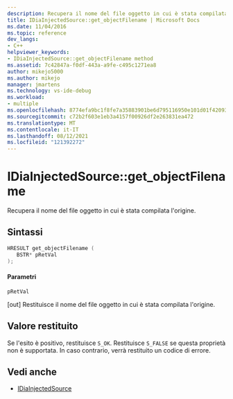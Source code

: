 ```yaml
---
description: Recupera il nome del file oggetto in cui è stata compilata l'origine.
title: IDiaInjectedSource::get_objectFilename | Microsoft Docs
ms.date: 11/04/2016
ms.topic: reference
dev_langs:
- C++
helpviewer_keywords:
- IDiaInjectedSource::get_objectFilename method
ms.assetid: 7c42847a-f0df-443a-a9fe-c495c1271ea8
author: mikejo5000
ms.author: mikejo
manager: jmartens
ms.technology: vs-ide-debug
ms.workload:
- multiple
ms.openlocfilehash: 8774efa9bc1f8fe7a35883901be6d795116950e101d01f42093da692fb84d028
ms.sourcegitcommit: c72b2f603e1eb3a4157f00926df2e263831ea472
ms.translationtype: MT
ms.contentlocale: it-IT
ms.lasthandoff: 08/12/2021
ms.locfileid: "121392272"
---
```

# <a name="idiainjectedsourceget_objectfilename"></a>IDiaInjectedSource::get_objectFilename
Recupera il nome del file oggetto in cui è stata compilata l'origine.

## <a name="syntax"></a>Sintassi

```C++
HRESULT get_objectFilename ( 
   BSTR* pRetVal
);
```

#### <a name="parameters"></a>Parametri
 `pRetVal`

[out] Restituisce il nome del file oggetto in cui è stata compilata l'origine.

## <a name="return-value"></a>Valore restituito
 Se l'esito è positivo, restituisce `S_OK`. Restituisce `S_FALSE` se questa proprietà non è supportata. In caso contrario, verrà restituito un codice di errore.

## <a name="see-also"></a>Vedi anche
- [IDiaInjectedSource](../../debugger/debug-interface-access/idiainjectedsource.md)
